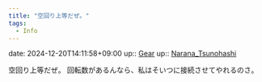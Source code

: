 ```yaml
---
title: "空回り上等だぜ。"
tags:
  - Info
---
```


date: 2024-12-20T14:11:58+09:00
up:: [Gear](../Bar/Novel/Topics/Gear.md)
up:: [Narana_Tsunohashi](../Bar/Novel/Nacaria/Narana_Tsunohashi.md)

空回り上等だぜ。
回転数があるんなら、私はそいつに接続させてやれるのさ。